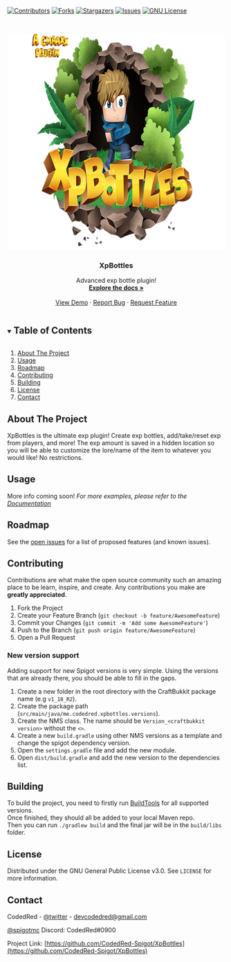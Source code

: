 [![Contributors][contributors-shield]][contributors-url]
[![Forks][forks-shield]][forks-url]
[![Stargazers][stars-shield]][stars-url]
[![Issues][issues-shield]][issues-url]
[![GNU License][license-shield]][license-url]




<!-- PROJECT LOGO -->
<br />
<p align="center">
  <a href="https://github.com/CodedRed-Spigot/XpBottles">
     <img src="logo.png" alt="Logo" width="750" height="500">
  </a>

  <h3 align="center">XpBottles</h3>

  <p align="center">
    Advanced exp bottle plugin!
    <br />
    <a href="https://github.com/CodedRed-Spigot/XpBottles"><strong>Explore the docs »</strong></a>
    <br />
    <br />
    <a href="[site-url]">View Demo</a>
    ·
    <a href="https://github.com/CodedRed-Spigot/XpBottles/issues">Report Bug</a>
    ·
    <a href="https://github.com/CodedRed-Spigot/XpBottles/issues">Request Feature</a>
  </p>
</p>




<!-- TABLE OF CONTENTS -->
<details open="open">
  <summary><h2 style="display: inline-block">Table of Contents</h2></summary>
  <ol>
    <li>
      <a href="#about-the-project">About The Project</a>
    </li>
<!--    <li>
      <a href="#getting-started">Getting Started</a>
      <ul>
        <li><a href="#prerequisites">Prerequisites</a></li>
        <li><a href="#installation">Installation</a></li>
      </ul>
    </li> -->
    <li><a href="#usage">Usage</a></li>
    <li><a href="#roadmap">Roadmap</a></li>
    <li><a href="#contributing">Contributing</a></li>
    <li><a href="#building">Building</a></li>
    <li><a href="#license">License</a></li>
    <li><a href="#contact">Contact</a></li>
  </ol>
</details>




<!-- ABOUT THE PROJECT -->
## About The Project

XpBottles is the ultimate exp plugin! Create exp bottles, add/take/reset exp from players, and more! 
The exp amount is saved in a hidden location so you will be able to customize the lore/name of the item to whatever you would like!
No restrictions.




<!-- GETTING STARTED
## Getting Started -->

<!-- To get a local copy up and running follow these simple steps. -->




<!-- USAGE EXAMPLES -->
## Usage

More info coming soon!
_For more examples, please refer to the [Documentation][site-url]_




<!-- ROADMAP -->
## Roadmap

See the [open issues](https://github.com/CodedRed-Spigot/XpBottles/issues) for a list of proposed features (and known issues).




<!-- CONTRIBUTING -->
## Contributing

Contributions are what make the open source community such an amazing place to be learn, inspire, and create. Any contributions you make are **greatly appreciated**.

1. Fork the Project
2. Create your Feature Branch (`git checkout -b feature/AwesomeFeature`)
3. Commit your Changes (`git commit -m 'Add some AwesomeFeature'`)
4. Push to the Branch (`git push origin feature/AwesomeFeature`)
5. Open a Pull Request

### New version support
Adding support for new Spigot versions is very simple. Using the versions that are already there, you should be able to fill in the gaps.
1. Create a new folder in the root directory with the CraftBukkit package name (e.g `v1_18_R2`).
2. Create the package path (`src/main/java/me.codedred.xpbottles.versions`).
3. Create the NMS class. The name should be `Version_<craftbukkit version>` without the `<>`.
4. Create a new `build.gradle` using other NMS versions as a template and change the spigot dependency version.
5. Open the `settings.gradle` file and add the new module.
6. Open `dist/build.gradle` and add the new version to the dependencies list.




<!-- BUILDING -->
## Building
To build the project, you need to firstly run [BuildTools](https://www.spigotmc.org/wiki/buildtools/) for all supported versions.  
Once finished, they should all be added to your local Maven repo.  
Then you can run `./gradlew build` and the final jar will be in the `build/libs` folder.




<!-- LICENSE -->
## License

Distributed under the GNU General Public License v3.0. See `LICENSE` for more information.




<!-- CONTACT -->
## Contact

CodedRed - [@twitter](https://twitter.com/devcodedred) - devcodedred@gmail.com

[@spigotmc](https://www.spigotmc.org/resources/authors/codedred.421005/)
Discord: CodedRed#0900

Project Link: [https://github.com/CodedRed-Spigot/XpBottles](https://github.com/CodedRed-Spigot/XpBottles)




<!-- MARKDOWN LINKS & IMAGES -->
<!-- https://www.markdownguide.org/basic-syntax/#reference-style-links -->
[contributors-shield]: https://img.shields.io/github/contributors/CodedRed-Spigot/XpBottles.svg?style=for-the-badge
[contributors-url]: https://github.com/CodedRed-Spigot/XpBottles/graphs/contributors
[forks-shield]: https://img.shields.io/github/forks/CodedRed-Spigot/XpBottles.svg?style=for-the-badge
[forks-url]: https://github.com/CodedRed-Spigot/XpBottles/network/members
[stars-shield]: https://img.shields.io/github/stars/CodedRed-Spigot/XpBottles.svg?style=for-the-badge
[stars-url]: https://github.com/CodedRed-Spigot/XpBottles/stargazers
[issues-shield]: https://img.shields.io/github/issues/CodedRed-Spigot/XpBottles.svg?style=for-the-badge
[issues-url]: https://github.com/CodedRed-Spigot/XpBottles/issues
[license-shield]: https://img.shields.io/github/license/CodedRed-Spigot/XpBottles.svg?style=for-the-badge
[license-url]: https://github.com/CodedRed-Spigot/XpBottles/blob/master/LICENSE.txt
[site-url]: https://www.spigotmc.org/resources/xpbottles-convert-exp-into-bottles.69233/
